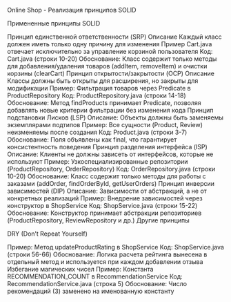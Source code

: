 Online Shop - Реализация принципов SOLID

Примененные принципы SOLID

Принцип единственной ответственности (SRP)
Описание Каждый класс должен иметь только одну причину для изменения
Пример Cart.java отвечает исключительно за управление корзиной пользователя
Код: Cart.java (строки 10-20)
Обоснование: Класс содержит только методы для добавления/удаления товаров (addItem, removeItem) и очистки корзины (clearCart)
Принцип открытости/закрытости (OCP)
Описание Классы должны быть открыты для расширения, но закрыты для модификации
Пример: Фильтрация товаров через Predicate<Product> в ProductRepository
Код: ProductRepository.java (строки 14-18)
Обоснование: Метод findProducts принимает Predicate, позволяя добавлять новые критерии фильтрации без изменения кода
Принцип подстановки Лисков (LSP)
Описание: Объекты должны быть заменяемы экземплярами подтипов
Пример: Все сущности (Product, Review) неизменяемы после создания
Код: Product.java (строки 3-7)
Обоснование: Поля объявлены как final, что гарантирует консистентность поведения
Принцип разделения интерфейса (ISP)
Описание: Клиенты не должны зависеть от интерфейсов, которые не используют
Пример: Узкоспециализированные репозитории (ProductRepository, OrderRepository)
Код: OrderRepository.java (строки 10-20)
Обоснование: Класс содержит только методы для работы с заказами (addOrder, findOrderById, getUserOrders)
Принцип инверсии зависимостей (DIP)
Описание: Зависимости от абстракций, а не от конкретных реализаций
Пример: Внедрение зависимостей через конструктор в ShopService
Код: ShopService.java (строки 15-22)
Обоснование: Конструктор принимает абстракции репозиториев (ProductRepository, ReviewRepository и др.)
Другие принципы

DRY (Don’t Repeat Yourself)

Пример: Метод updateProductRating в ShopService
Код: ShopService.java (строки 56-66)
Обоснование: Логика расчета рейтинга вынесена в отдельный метод и используется при каждом добавлении отзыва
Избегание магических чисел
Пример: Константа RECOMMENDATION_COUNT в RecommendationService
Код: RecommendationService.java (строка 5)
Обоснование: Число рекомендаций (3) заменено на именованную константу
